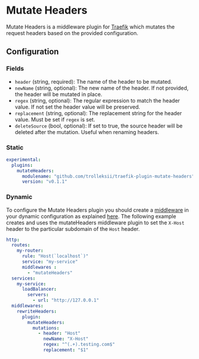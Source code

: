 # Mutate Headers

Mutate Headers is a middleware plugin for [Traefik](https://traefik.io) which mutates the request headers based on the provided configuration.

## Configuration

### Fields

- `header` (string, required): The name of the header to be mutated.
- `newName` (string, optional): The new name of the header. If not provided, the header will be mutated in place.
- `regex` (string, optional): The regular expression to match the header value. If not set the header value will be preserved.
- `replacement` (string, optional): The replacement string for the header value. Must be set if `regex` is set.
- `deleteSource` (bool, optional): If set to true, the source header will be deleted after the mutation. Useful when renaming headers.

### Static

```yaml
experimental:
  plugins:
    mutateHeaders:
      modulename: "github.com/trolleksii/traefik-plugin-mutate-headers"
      version: "v0.1.1"
```

### Dynamic

To configure the Mutate Headers plugin you should create a [middleware](https://docs.traefik.io/middlewares/overview/) in your dynamic configuration as explained [here](https://docs.traefik.io/middlewares/overview/). 
The following example creates and uses the mutateHeaders middleware plugin to set the `X-Host` header to the particular subdomain of the `Host` header.

```yaml
http:
  routes:
    my-router:
      rule: "Host(`localhost`)"
      service: "my-service"
      middlewares : 
        - "mutateHeaders"
  services:
    my-service:
      loadBalancer:
        servers:
          - url: "http://127.0.0.1"
  middlewares:
    rewriteHeaders:
      plugin:
        mutateHeaders:
          mutations:
            - header: "Host"
              newName: "X-Host"
              regex: "^(.+).testing.com$"
              replacement: "$1"
```
